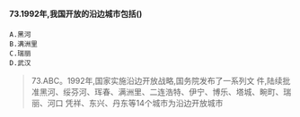 #### 73.1992年,我国开放的沿边城市包括()
    A.黑河
    B.满洲里
    C.瑞丽
    D.武汉
>   73.ABC。1992年,国家实施沿边开放战略,国务院发布了一系列文
    件,陆续批准黑河、绥芬河、珲春、满洲里、二连浩特、伊宁、博乐、塔城、畹町、瑞丽、河口
    凭祥、东兴、丹东等14个城市为沿边开放城市

















    